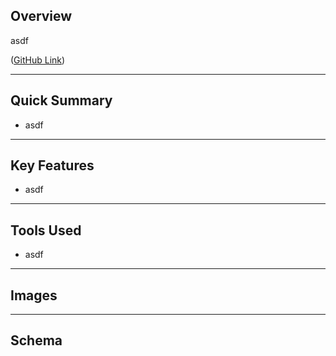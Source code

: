 ## Overview
asdf

([GitHub Link](https://github.com/darischen/Mini-Stockfish))

---

## Quick Summary
- asdf

---

## Key Features
- asdf

---

## Tools Used
- asdf

---

## Images


---

## Schema
